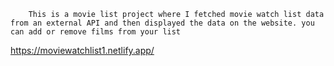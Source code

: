         This is a movie list project where I fetched movie watch list data from an external API and then displayed the data on the website. you can add or remove films from your list   
https://moviewatchlist1.netlify.app/                                      
 
 
